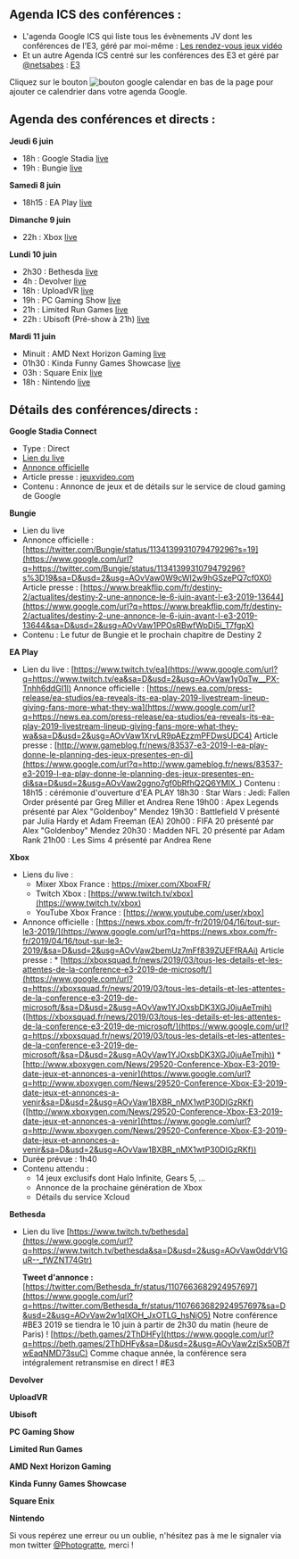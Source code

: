 ## Agenda ICS des conférences :

 - L'agenda Google ICS qui liste tous les évènements JV dont les conférences de l'E3, géré par moi-même : [Les rendez-vous jeux vidéo](https://calendar.google.com/calendar/embed?src=n774fsp256r4d5hcj1eg10jbmk@group.calendar.google.com&ctz=Europe/Paris)
 - Et un autre Agenda ICS centré sur les conférences des E3 et géré par [@netsabes](https://twitter.com/netsabes) : [E3](https://calendar.google.com/calendar/embed?src=ha7q6dc23e3adn95l2nih9l2jg@group.calendar.google.com&ctz=Europe/Paris)

Cliquez sur le bouton ![bouton google calendar](https://gitlab.com/Photogratte/e3-2019/raw/master/Google_calendar_bouton.jpg) en bas de la page pour ajouter ce calendrier dans votre agenda Google.

## Agenda des conférences et directs :

**Jeudi 6 juin**
 - 18h : Google Stadia [live](https://youtu.be/k-BbW6zAjL0)
 - 19h : Bungie [live]()

**Samedi 8 juin**
 - 18h15 : EA Play [live](https://www.twitch.tv/ea)

**Dimanche 9 juin**
- 22h : Xbox [live](https://www.youtube.com/user/xbox)

**Lundi 10 juin**
- 2h30 : Bethesda [live](https://www.twitch.tv/bethesda)
- 4h : Devolver [live](https://www.twitch.tv/bethesda)
- 18h : UploadVR [live](https://www.twitch.tv/bethesda)
- 19h : PC Gaming Show [live](https://www.twitch.tv/bethesda)
- 21h : Limited Run Games [live](https://www.twitch.tv/bethesda)
- 22h : Ubisoft (Pré-show à 21h) [live](https://www.twitch.tv/bethesda)

**Mardi 11 juin** 
- Minuit : AMD Next Horizon Gaming [live](https://www.twitch.tv/bethesda)
- 01h30 : Kinda Funny Games Showcase [live](https://www.twitch.tv/bethesda)
- 03h : Square Enix [live](https://www.twitch.tv/bethesda)
- 18h : Nintendo [live](https://www.twitch.tv/bethesda)


## Détails des conférences/directs :

**Google Stadia Connect**
 - Type : Direct
 - [Lien du live](https://youtu.be/k-BbW6zAjL0)
 - [Annonce officielle](https://twitter.com/GoogleStadia/status/1135584478389264389?s=19)
 - Article presse : [jeuxvideo.com](http://www.jeuxvideo.com/news/1053509/stadia-un-direct-concernant-le-prix-les-jeux-et-le-lancement-aura-lieu-jeudi.htm)
 - Contenu : Annonce de jeux et de détails sur le service de cloud gaming de Google

**Bungie**
 - Lien du live
 - Annonce officielle : [https://twitter.com/Bungie/status/1134139931079479296?s=19](https://www.google.com/url?q=https://twitter.com/Bungie/status/1134139931079479296?s%3D19&sa=D&usd=2&usg=AOvVaw0W9cWI2w9hGSzePQ7cf0X0) Article presse : [https://www.breakflip.com/fr/destiny-2/actualites/destiny-2-une-annonce-le-6-juin-avant-l-e3-2019-13644](https://www.google.com/url?q=https://www.breakflip.com/fr/destiny-2/actualites/destiny-2-une-annonce-le-6-juin-avant-l-e3-2019-13644&sa=D&usd=2&usg=AOvVaw1PPOsRBwfWpDi5i_T7fgpX) 
 - Contenu : Le futur de Bungie et le prochain chapitre de Destiny 2

**EA Play**
 - Lien du live : [https://www.twitch.tv/ea](https://www.google.com/url?q=https://www.twitch.tv/ea&sa=D&usd=2&usg=AOvVaw1y0qTw__PX-Tnhh6ddGI1l) Annonce officielle : [https://news.ea.com/press-release/ea-studios/ea-reveals-its-ea-play-2019-livestream-lineup-giving-fans-more-what-they-wa](https://www.google.com/url?q=https://news.ea.com/press-release/ea-studios/ea-reveals-its-ea-play-2019-livestream-lineup-giving-fans-more-what-they-wa&sa=D&usd=2&usg=AOvVaw1XrvLR9pAEzzmPFDwsUDC4) Article presse : [http://www.gameblog.fr/news/83537-e3-2019-l-ea-play-donne-le-planning-des-jeux-presentes-en-di](https://www.google.com/url?q=http://www.gameblog.fr/news/83537-e3-2019-l-ea-play-donne-le-planning-des-jeux-presentes-en-di&sa=D&usd=2&usg=AOvVaw2ggno7gf0bRfhQ2Q6YMIX_) Contenu : 18h15 : cérémonie d'ouverture d'EA PLAY 18h30 : Star Wars : Jedi: Fallen Order présenté par Greg Miller et Andrea Rene 19h00 : Apex Legends présenté par Alex "Goldenboy" Mendez 19h30 : Battlefield V présenté par Julia Hardy et Adam Freeman (EA) 20h00 : FIFA 20 présenté par Alex "Goldenboy" Mendez 20h30 : Madden NFL 20 présenté par Adam Rank 21h00 : Les Sims 4 présenté par Andrea Rene

**Xbox**
 - Liens du live :
   - Mixer Xbox France : https://mixer.com/XboxFR/
   - Twitch Xbox : [https://www.twitch.tv/xbox](https://www.twitch.tv/xbox)
   - YouTube Xbox France : [https://www.youtube.com/user/xbox]
 - Annonce officielle : [https://news.xbox.com/fr-fr/2019/04/16/tout-sur-le3-2019/](https://www.google.com/url?q=https://news.xbox.com/fr-fr/2019/04/16/tout-sur-le3-2019/&sa=D&usd=2&usg=AOvVaw2bemUz7mFf839ZUEFfRAAi) Article presse : * [https://xboxsquad.fr/news/2019/03/tous-les-details-et-les-attentes-de-la-conference-e3-2019-de-microsoft/](https://www.google.com/url?q=https://xboxsquad.fr/news/2019/03/tous-les-details-et-les-attentes-de-la-conference-e3-2019-de-microsoft/&sa=D&usd=2&usg=AOvVaw1YJOxsbDK3XGJ0juAeTmjh) ([https://xboxsquad.fr/news/2019/03/tous-les-details-et-les-attentes-de-la-conference-e3-2019-de-microsoft/](https://www.google.com/url?q=https://xboxsquad.fr/news/2019/03/tous-les-details-et-les-attentes-de-la-conference-e3-2019-de-microsoft/&sa=D&usd=2&usg=AOvVaw1YJOxsbDK3XGJ0juAeTmjh)) * [http://www.xboxygen.com/News/29520-Conference-Xbox-E3-2019-date-jeux-et-annonces-a-venir](https://www.google.com/url?q=http://www.xboxygen.com/News/29520-Conference-Xbox-E3-2019-date-jeux-et-annonces-a-venir&sa=D&usd=2&usg=AOvVaw1BXBR_nMX1wtP30DIGzRKf) ([http://www.xboxygen.com/News/29520-Conference-Xbox-E3-2019-date-jeux-et-annonces-a-venir](https://www.google.com/url?q=http://www.xboxygen.com/News/29520-Conference-Xbox-E3-2019-date-jeux-et-annonces-a-venir&sa=D&usd=2&usg=AOvVaw1BXBR_nMX1wtP30DIGzRKf)) 
 - Durée prévue : 1h40 
 - Contenu attendu : 
   - 14 jeux exclusifs dont Halo Infinite, Gears 5, ...
   - Annonce de la prochaine génération de Xbox
   - Détails du service Xcloud

**Bethesda**

 - Lien du live [https://www.twitch.tv/bethesda](https://www.google.com/url?q=https://www.twitch.tv/bethesda&sa=D&usd=2&usg=AOvVaw0ddrV1GuR--_fWZNT74Gtr)
   
   **Tweet d'annonce :** [https://twitter.com/Bethesda_fr/status/1107663682924957697](https://www.google.com/url?q=https://twitter.com/Bethesda_fr/status/1107663682924957697&sa=D&usd=2&usg=AOvVaw2w1qIXOH_JxOTLG_hsNjO5)
   Notre conférence #BE3 2019 se tiendra le 10 juin à partir de 2h30 du matin (heure de Paris) !
   [https://beth.games/2ThDHFy](https://www.google.com/url?q=https://beth.games/2ThDHFy&sa=D&usd=2&usg=AOvVaw2ziSx50B7fwEaqNMD73suC)
   Comme chaque année, la conférence sera intégralement retransmise en
   direct ! #E3

**Devolver**

**UploadVR**

**Ubisoft**

**PC Gaming Show**

**Limited Run Games**

**AMD Next Horizon Gaming**

**Kinda Funny Games Showcase**

**Square Enix**

**Nintendo**

Si vous repérez une erreur ou un oublie, n'hésitez pas à me le signaler via mon twitter [@Photogratte](https://twitter.com/Photogratte), merci !
